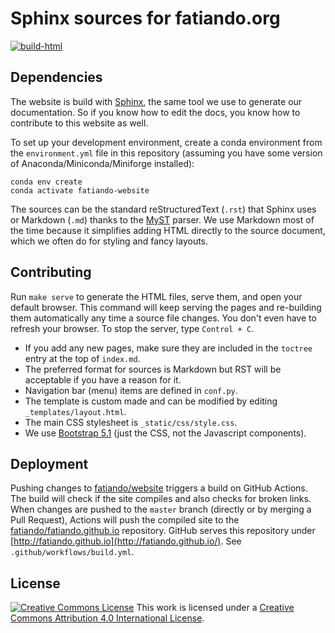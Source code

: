 # Sphinx sources for fatiando.org

[![build-html](https://github.com/fatiando/website/workflows/build-html/badge.svg?event=push)](https://github.com/fatiando/website/actions?query=workflow%3Abuild-html)

## Dependencies

The website is build with [Sphinx](https://www.sphinx-doc.org/), the same tool
we use to generate our documentation. So if you know how to edit the docs, you
know how to contribute to this website as well.

To set up your development environment, create a conda environment from the
`environment.yml` file in this repository (assuming you have some version of
Anaconda/Miniconda/Miniforge installed):

```
conda env create
conda activate fatiando-website
```

The sources can be the standard reStructuredText (`.rst`) that Sphinx uses or
Markdown (`.md`) thanks to the [MyST](https://myst-parser.readthedocs.io)
parser.
We use Markdown most of the time because it simplifies adding HTML directly to
the source document, which we often do for styling and fancy layouts.

## Contributing

Run `make serve` to generate the HTML files, serve them, and open your default
browser. This command will keep serving the pages and re-building them
automatically any time a source file changes. You don't even have to refresh
your browser. To stop the server, type `Control + C`.

* If you add any new pages, make sure they are included in the `toctree` entry
  at the top of `index.md`.
* The preferred format for sources is Markdown but RST will be acceptable if
  you have a reason for it.
* Navigation bar (menu) items are defined in `conf.py`.
* The template is custom made and can be modified by editing
  `_templates/layout.html`.
* The main CSS stylesheet is `_static/css/style.css`.
* We use [Bootstrap 5.1](https://getbootstrap.com/docs/5.1/getting-started/introduction/)
  (just the CSS, not the Javascript components).

## Deployment

Pushing changes to [fatiando/website](https://github.com/fatiando/website)
triggers a build on GitHub Actions.
The build will check if the site compiles and also checks for broken links.
When changes are pushed to the `master` branch (directly or by merging a Pull
Request), Actions will push the compiled site to the
[fatiando/fatiando.github.io](https://github.com/fatiando/fatiando.github.io)
repository.
GitHub serves this repository under
[http://fatiando.github.io](http://fatiando.github.io/).
See `.github/workflows/build.yml`.

## License

[![Creative Commons License](https://i.creativecommons.org/l/by/4.0/88x31.png)](http://creativecommons.org/licenses/by/4.0/)
This work is licensed under a
[Creative Commons Attribution 4.0 International License](http://creativecommons.org/licenses/by/4.0/).
